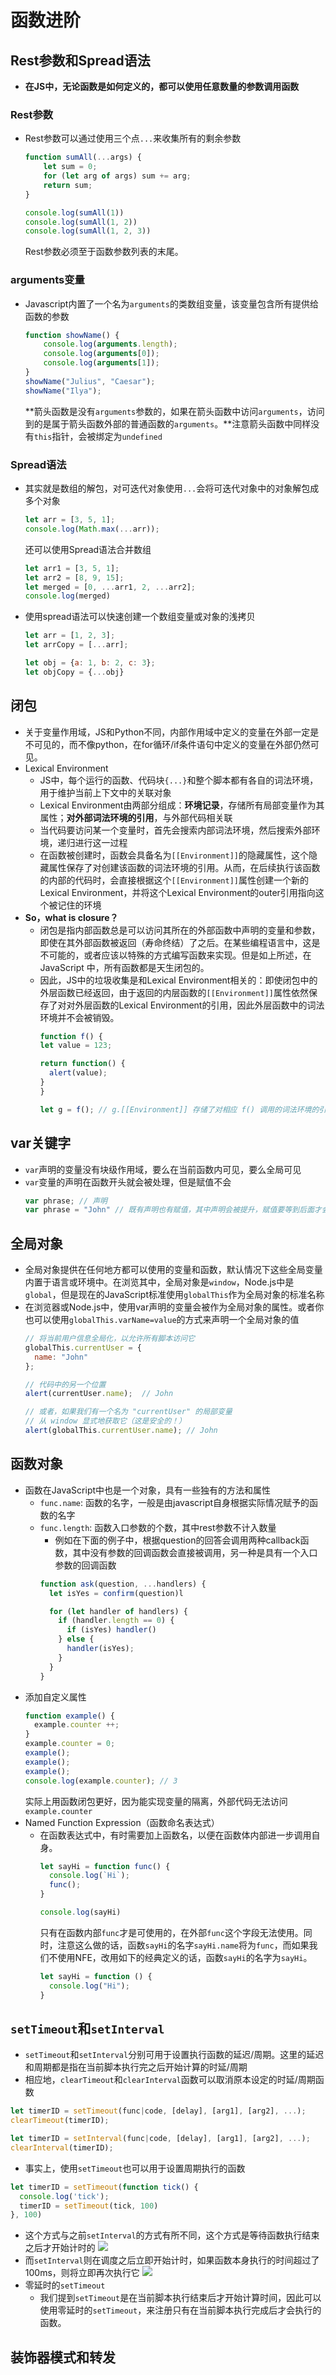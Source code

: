 # 函数进阶
## Rest参数和Spread语法
+ **在JS中，无论函数是如何定义的，都可以使用任意数量的参数调用函数**

### Rest参数
+ Rest参数可以通过使用三个点`...`来收集所有的剩余参数
    ```javascript
    function sumAll(...args) {
        let sum = 0; 
        for (let arg of args) sum += arg;
        return sum;
    }

    console.log(sumAll(1))
    console.log(sumAll(1, 2))
    console.log(sumAll(1, 2, 3))
    ```
    Rest参数必须至于函数参数列表的末尾。

### arguments变量
+ Javascript内置了一个名为`arguments`的类数组变量，该变量包含所有提供给函数的参数
  ```javascript
  function showName() {
      console.log(arguments.length); 
      console.log(arguments[0]); 
      console.log(arguments[1]); 
  }
  showName("Julius", "Caesar"); 
  showName("Ilya");
  ```
  **箭头函数是没有`arguments`参数的，如果在箭头函数中访问`arguments`，访问到的是属于箭头函数外部的普通函数的`arguments`。**注意箭头函数中同样没有`this`指针，会被绑定为`undefined`

### Spread语法
+ 其实就是数组的解包，对可迭代对象使用`...`会将可迭代对象中的对象解包成多个对象
  ```javascript
  let arr = [3, 5, 1]; 
  console.log(Math.max(...arr));
  ```
  还可以使用Spread语法合并数组
  ```javascript
  let arr1 = [3, 5, 1]; 
  let arr2 = [8, 9, 15]; 
  let merged = [0, ...arr1, 2, ...arr2]; 
  console.log(merged)
  ```
+ 使用spread语法可以快速创建一个数组变量或对象的浅拷贝
  ```javascript
  let arr = [1, 2, 3]; 
  let arrCopy = [...arr]; 

  let obj = {a: 1, b: 2, c: 3}; 
  let objCopy = {...obj}
  ```

## 闭包
+ 关于变量作用域，JS和Python不同，内部作用域中定义的变量在外部一定是不可见的，而不像python，在for循环/if条件语句中定义的变量在外部仍然可见。
+ Lexical Environment
  + JS中，每个运行的函数、代码块`{...}`和整个脚本都有各自的词法环境，用于维护当前上下文中的关联对象
  + Lexical Environment由两部分组成：**环境记录**，存储所有局部变量作为其属性；**对外部词法环境的引用**，与外部代码相关联
  + 当代码要访问某一个变量时，首先会搜索内部词法环境，然后搜索外部环境，递归进行这一过程
  + 在函数被创建时，函数会具备名为`[[Environment]]`的隐藏属性，这个隐藏属性保存了对创建该函数的词法环境的引用。从而，在后续执行该函数的内部的代码时，会直接根据这个`[[Environment]]`属性创建一个新的Lexical Environment，并将这个Lexical Environment的outer引用指向这个被记住的环境
+ **So，what is closure？**
  + 闭包是指内部函数总是可以访问其所在的外部函数中声明的变量和参数，即使在其外部函数被返回（寿命终结）了之后。在某些编程语言中，这是不可能的，或者应该以特殊的方式编写函数来实现。但是如上所述，在 JavaScript 中，所有函数都是天生闭包的。
  + 因此，JS中的垃圾收集是和Lexical Environment相关的：即使闭包中的外层函数已经返回，由于返回的内层函数的`[[Environment]]`属性依然保存了对对外层函数的Lexical Environment的引用，因此外层函数中的词法环境并不会被销毁。
    ```javascript
    function f() {
    let value = 123;

    return function() {
      alert(value);
    }
    }

    let g = f(); // g.[[Environment]] 存储了对相应 f() 调用的词法环境的引用
    ```

## var关键字
+ `var`声明的变量没有块级作用域，要么在当前函数内可见，要么全局可见
+ `var`变量的声明在函数开头就会被处理，但是赋值不会
  ```javascript
  var phrase; // 声明
  var phrase = "John" // 既有声明也有赋值，其中声明会被提升，赋值要等到后面才会执行
  ```

## 全局对象
+ 全局对象提供在任何地方都可以使用的变量和函数，默认情况下这些全局变量内置于语言或环境中。在浏览其中，全局对象是`window`，Node.js中是`global`，但是现在的JavaScript标准使用`globalThis`作为全局对象的标准名称
+ 在浏览器或Node.js中，使用var声明的变量会被作为全局对象的属性。或者你也可以使用`globalThis.varName=value`的方式来声明一个全局对象的值
  ```javascript
  // 将当前用户信息全局化，以允许所有脚本访问它
  globalThis.currentUser = {
    name: "John"
  };

  // 代码中的另一个位置
  alert(currentUser.name);  // John

  // 或者，如果我们有一个名为 "currentUser" 的局部变量
  // 从 window 显式地获取它（这是安全的！）
  alert(globalThis.currentUser.name); // John
  ```
## 函数对象
+ 函数在JavaScript中也是一个对象，具有一些独有的方法和属性
  + `func.name`: 函数的名字，一般是由javascript自身根据实际情况赋予的函数的名字
  + `func.length`: 函数入口参数的个数，其中rest参数不计入数量
    + 例如在下面的例子中，根据question的回答会调用两种callback函数，其中没有参数的回调函数会直接被调用，另一种是具有一个入口参数的回调函数
    ```javascript
    function ask(question, ...handlers) {
      let isYes = confirm(question)l

      for (let handler of handlers) {
        if (handler.length == 0) {
          if (isYes) handler()
        } else {
          handler(isYes);
        }
      }
    }
    ```
+ 添加自定义属性
  ```javascript
  function example() {
    example.counter ++;
  }
  example.counter = 0;
  example();
  example();
  example();
  console.log(example.counter); // 3
  ```
  实际上用函数闭包更好，因为能实现变量的隔离，外部代码无法访问`example.counter`
+ Named Function Expression（函数命名表达式）
  + 在函数表达式中，有时需要加上函数名，以便在函数体内部进一步调用自身。
    ```javascript
    let sayHi = function func() {
      console.log(`Hi`);
      func();
    }

    console.log(sayHi)
    ```
    只有在函数内部`func`才是可使用的，在外部`func`这个字段无法使用。同时，注意这么做的话，函数`sayHi`的名字`sayHi.name`将为`func`，而如果我们不使用NFE，改用如下的经典定义的话，函数`sayHi`的名字为`sayHi`。
    ```javascript
    let sayHi = function () {
      console.log("Hi");
    }
    ```

## `setTimeout`和`setInterval`
+ `setTimeout`和`setInterval`分别可用于设置执行函数的延迟/周期。这里的延迟和周期都是指在当前脚本执行完之后开始计算的时延/周期
+ 相应地，`clearTimeout`和`clearInterval`函数可以取消原本设定的时延/周期函数
```javascript
let timerID = setTimeout(func|code, [delay], [arg1], [arg2], ...);
clearTimeout(timerID);

let timerID = setInterval(func|code, [delay], [arg1], [arg2], ...);
clearInterval(timerID);
```
+ 事实上，使用`setTimeout`也可以用于设置周期执行的函数
```javascript
let timerID = setTimeout(function tick() {
  console.log('tick');
  timerID = setTimeout(tick, 100)
}, 100)
```
  + 这个方式与之前`setInterval`的方式有所不同，这个方式是等待函数执行结束之后才开始计时的
  ![](img/2021-05-14-17-16-46.png)
  + 而`setInterval`则在调度之后立即开始计时，如果函数本身执行的时间超过了100ms，则将立即再次执行它
  ![](img/2021-05-14-17-17-46.png)
+ 零延时的`setTimeout`
  + 我们提到`setTimeout`是在当前脚本执行结束后才开始计算时间，因此可以使用零延时的`setTimeout`，来注册只有在当前脚本执行完成后才会执行的函数。
  
## 装饰器模式和转发